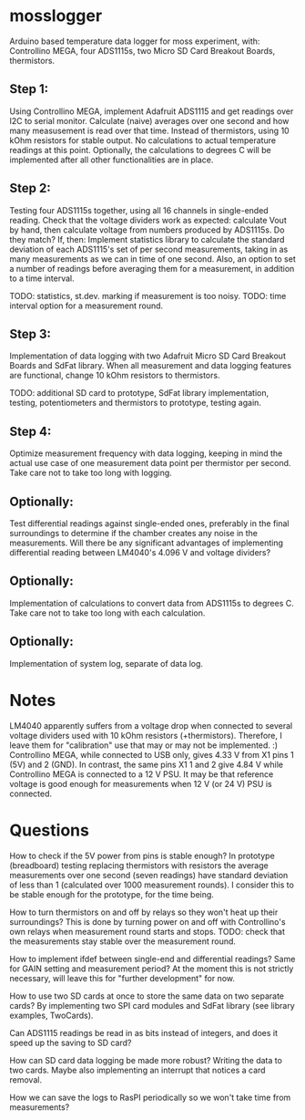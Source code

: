 # mosslogger
Arduino based temperature data logger for moss experiment, with: Controllino MEGA, four ADS1115s, two Micro SD Card Breakout Boards, thermistors.

## Step 1: 
Using Controllino MEGA, implement Adafruit ADS1115 and get readings over I2C to serial monitor. Calculate (naive) averages over one second and how many measusement is read over that time. Instead of thermistors, using 10 kOhm resistors for stable output. No calculations to actual temperature readings at this point. Optionally, the calculations to degrees C will be implemented after all other functionalities are in place.

## Step 2: 
Testing four ADS1115s together, using all 16 channels in single-ended reading. Check that the voltage dividers work as expected: calculate Vout by hand, then calculate voltage from numbers produced by ADS1115s. Do they match? If, then: Implement statistics library to calculate the standard deviation of each ADS1115's set of per second measurements, taking in as many measurements as we can in time of one second. Also, an option to set a number of readings before averaging them for a measurement, in addition to a time interval.

TODO: statistics, st.dev. marking if measurement is too noisy.
TODO: time interval option for a measurement round.

## Step 3: 
Implementation of data logging with two Adafruit Micro SD Card Breakout Boards and SdFat library. When all measurement and data logging features are functional, change 10 kOhm resistors to thermistors.

TODO: additional SD card to prototype, SdFat library implementation, testing, potentiometers and thermistors to prototype, testing again.

## Step 4: 
Optimize measurement frequency with data logging, keeping in mind the actual use case of one measurement data point per thermistor per second. Take care not to take too long with logging.

## Optionally: 
Test differential readings against single-ended ones, preferably in the final surroundings to determine if the chamber creates any noise in the measurements. Will there be any significant advantages of implementing differential reading between LM4040's 4.096 V and voltage dividers?

## Optionally: 
Implementation of calculations to convert data from ADS1115s to degrees C. Take care not to take too long with each calculation.

## Optionally:
Implementation of system log, separate of data log.

# Notes
LM4040 apparently suffers from a voltage drop when connected to several voltage dividers used with 10 kOhm resistors (+thermistors). Therefore, I leave them for "calibration" use that may or may not be implemented. :)
Controllino MEGA, while connected to USB only, gives 4.33 V from X1 pins 1 (5V) and 2 (GND).
In contrast, the same pins X1 1 and 2 give 4.84 V while Controllino MEGA is connected to a 12 V PSU.
It may be that reference voltage is good enough for measurements when 12 V (or 24 V) PSU is connected.

# Questions
How to check if the 5V power from pins is stable enough? In prototype (breadboard) testing replacing thermistors with resistors the average measurements over one second (seven readings) have standard deviation of less than 1 (calculated over 1000 measurement rounds). I consider this to be stable enough for the prototype, for the time being.

How to turn thermistors on and off by relays so they won't heat up their surroundings? This is done by turning power on and off with Controllino's own relays when measurement round starts and stops. TODO: check that the measurements stay stable over the measurement round.

How to implement ifdef between single-end and differential readings? Same for GAIN setting and measurement period? At the moment this is not strictly necessary, will leave this for "further development" for now.

How to use two SD cards at once to store the same data on two separate cards? By implementing two SPI card modules and SdFat library (see library examples, TwoCards).

Can ADS1115 readings be read in as bits instead of integers, and does it speed up the saving to SD card?

How can SD card data logging be made more robust? Writing the data to two cards. Maybe also implementing an interrupt that notices a card removal.

How we can save the logs to RasPI periodically so we won't take time from measurements?
